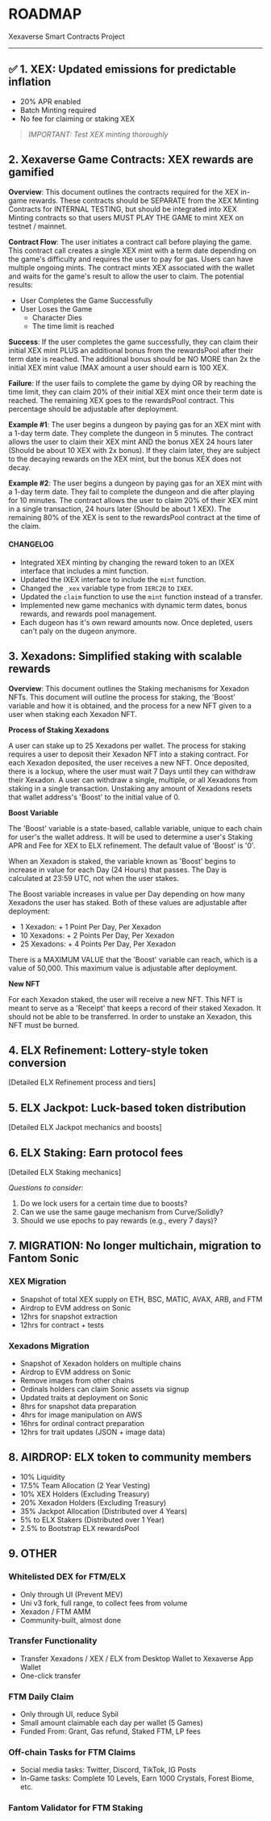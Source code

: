 # ROADMAP

Xexaverse Smart Contracts Project

---

## ✅ 1. XEX: Updated emissions for predictable inflation

-   20% APR enabled
-   Batch Minting required
-   No fee for claiming or staking XEX

> _IMPORTANT: Test XEX minting thoroughly_

## 2. Xexaverse Game Contracts: XEX rewards are gamified

**Overview**: This document outlines the contracts required for the XEX in-game rewards. These contracts should be SEPARATE from the XEX Minting Contracts for INTERNAL TESTING, but should be integrated into XEX Minting contracts so that users MUST PLAY THE GAME to mint XEX on testnet / mainnet.

**Contract Flow**: The user initiates a contract call before playing the game. This contract call creates a single XEX mint with a term date depending on the game's difficulty and requires the user to pay for gas. Users can have multiple ongoing mints. The contract mints XEX associated with the wallet and waits for the game's result to allow the user to claim. The potential results:

-   User Completes the Game Successfully
-   User Loses the Game
    -   Character Dies
    -   The time limit is reached

**Success**: If the user completes the game successfully, they can claim their initial XEX mint PLUS an additional bonus from the rewardsPool after their term date is reached. The additional bonus should be NO MORE than 2x the initial XEX mint value (MAX amount a user should earn is 100 XEX.

**Failure**: If the user fails to complete the game by dying OR by reaching the time limit, they can claim 20% of their initial XEX mint once their term date is reached. The remaining XEX goes to the rewardsPool contract. This percentage should be adjustable after deployment.

**Example #1**: The user begins a dungeon by paying gas for an XEX mint with a 1-day term date. They complete the dungeon in 5 minutes. The contract allows the user to claim their XEX mint AND the bonus XEX 24 hours later (Should be about 10 XEX with 2x bonus). If they claim later, they are subject to the decaying rewards on the XEX mint, but the bonus XEX does not decay.

**Example #2**: The user begins a dungeon by paying gas for an XEX mint with a 1-day term date. They fail to complete the dungeon and die after playing for 10 minutes. The contract allows the user to claim 20% of their XEX mint in a single transaction, 24 hours later (Should be about 1 XEX). The remaining 80% of the XEX is sent to the rewardsPool contract at the time of the claim.

#### CHANGELOG

-   Integrated XEX minting by changing the reward token to an IXEX interface that includes a mint function.
-   Updated the IXEX interface to include the `mint` function.
-   Changed the `_xex` variable type from `IERC20` to `IXEX`.
-   Updated the `claim` function to use the `mint` function instead of a transfer.
-   Implemented new game mechanics with dynamic term dates, bonus rewards, and rewards pool management.
-   Each dugeon has it's own reward amounts now. Once depleted, users can't paly on the dugeon anymore.

## 3. Xexadons: Simplified staking with scalable rewards

**Overview**: This document outlines the Staking mechanisms for Xexadon NFTs. This document will outline the process for staking, the 'Boost' variable and how it is obtained, and the process for a new NFT given to a user when staking each Xexadon NFT.

**Process of Staking Xexadons**

A user can stake up to 25 Xexadons per wallet. The process for staking requires a user to deposit their Xexadon NFT into a staking contract. For each Xexadon deposited, the user receives a new NFT. Once deposited, there is a lockup, where the user must wait 7 Days until they can withdraw their Xexadon. A user can withdraw a single, multiple, or all Xexadons from staking in a single transaction. Unstaking any amount of Xexadons resets that wallet address's 'Boost' to the initial value of 0.

**Boost Variable**

The 'Boost' variable is a state-based, callable variable, unique to each chain for user's the wallet address. It will be used to determine a user's Staking APR and Fee for XEX to ELX refinement. The default value of 'Boost' is '0'.

When an Xexadon is staked, the variable known as 'Boost' begins to increase in value for each Day (24 Hours) that passes. The Day is calculated at 23:59 UTC, not when the user stakes.

The Boost variable increases in value per Day depending on how many Xexadons the user has staked. Both of these values are adjustable after deployment:

-   1 Xexadon: + 1 Point Per Day, Per Xexadon
-   10 Xexadons: + 2 Points Per Day, Per Xexadon
-   25 Xexadons: + 4 Points Per Day, Per Xexadon

There is a MAXIMUM VALUE that the 'Boost' variable can reach, which is a value of 50,000. This maximum value is adjustable after deployment.

**New NFT**

For each Xexadon staked, the user will receive a new NFT. This NFT is meant to serve as a 'Receipt' that keeps a record of their staked Xexadon. It should not be able to be transferred. In order to unstake an Xexadon, this NFT must be burned.

## 4. ELX Refinement: Lottery-style token conversion

[Detailed ELX Refinement process and tiers]

## 5. ELX Jackpot: Luck-based token distribution

[Detailed ELX Jackpot mechanics and boosts]

## 6. ELX Staking: Earn protocol fees

[Detailed ELX Staking mechanics]

_Questions to consider:_

1. Do we lock users for a certain time due to boosts?
2. Can we use the same gauge mechanism from Curve/Solidly?
3. Should we use epochs to pay rewards (e.g., every 7 days)?

## 7. MIGRATION: No longer multichain, migration to Fantom Sonic

### XEX Migration

-   Snapshot of total XEX supply on ETH, BSC, MATIC, AVAX, ARB, and FTM
-   Airdrop to EVM address on Sonic
-   12hrs for snapshot extraction
-   12hrs for contract + tests

### Xexadons Migration

-   Snapshot of Xexadon holders on multiple chains
-   Airdrop to EVM address on Sonic
-   Remove images from other chains
-   Ordinals holders can claim Sonic assets via signup
-   Updated traits at deployment on Sonic
-   8hrs for snapshot data preparation
-   4hrs for image manipulation on AWS
-   16hrs for ordinal contract preparation
-   12hrs for trait updates (JSON + image data)

## 8. AIRDROP: ELX token to community members

-   10% Liquidity
-   17.5% Team Allocation (2 Year Vesting)
-   10% XEX Holders (Excluding Treasury)
-   20% Xexadon Holders (Excluding Treasury)
-   35% Jackpot Allocation (Distributed over 4 Years)
-   5% to ELX Stakers (Distributed over 1 Year)
-   2.5% to Bootstrap ELX rewardsPool

## 9. OTHER

### Whitelisted DEX for FTM/ELX

-   Only through UI (Prevent MEV)
-   Uni v3 fork, full range, to collect fees from volume
-   Xexadon / FTM AMM
-   Community-built, almost done

### Transfer Functionality

-   Transfer Xexadons / XEX / ELX from Desktop Wallet to Xexaverse App Wallet
-   One-click transfer

### FTM Daily Claim

-   Only through UI, reduce Sybil
-   Small amount claimable each day per wallet (5 Games)
-   Funded From: Grant, Gas refund, Staked FTM, LP fees

### Off-chain Tasks for FTM Claims

-   Social media tasks: Twitter, Discord, TikTok, IG Posts
-   In-Game tasks: Complete 10 Levels, Earn 1000 Crystals, Forest Biome, etc.

### Fantom Validator for FTM Staking
